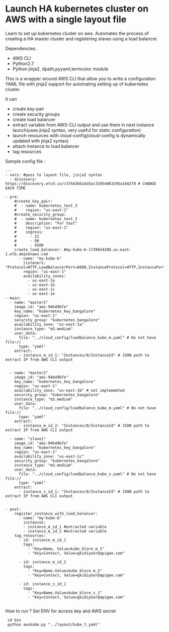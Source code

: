 # Launch HA kubernetes cluster on AWS with a single layout file
Learn to set up kubernetes cluster on aws. Automates the process of creating a HA master cluster and registering slaves using a load balancer.

Dependencies:
- AWS CLI
- Python2.7
- Python jinja2, dpath,pyyaml,termcolor module

This is a wrapper around AWS CLI that allow you to write a configuration YAML file with jinja2 support for automating setting up of kubernetes cluster.

It can
- create key-pair
- create security groups
- create load balancer
- extract variable from AWS-CLI output and use them in next instance launch(uses jinja2 syntax, very useful for static configuration)
- launch resources with cloud-config(cloud-config is dynamically updated with jinja2 syntax)
- attach instance to load balancer
- tag resources

Sample config file :
```
---
- vars: #pass to layout file, jinja2 syntax
  - discovery: https://discovery.etcd.io/c37443bb1da5ac33d54063295a10427d # CHANGE EACH TIME

- pre:
    #create_key_pair:
    #  - name: kubernetes_test_3
    #    region: "us-east-1"
    #create_security_group:
    #  - name: kubernetes_test_2
    #    description: "For test"
    #    region: "us-east-1"
    #    ingress:
    #      - 22
    #      - 80
    #      - 4500
    create_load_balancer: #my-kube-b-1739654208.us-east-1.elb.amazonaws.com
      - name: "my-kube-b"
        listeners: "Protocol=HTTP,LoadBalancerPort=8080,InstanceProtocol=HTTP,InstancePort=8080"
        region: "us-east-1"
        availability_zones:
          - us-east-1a
          - us-east-1b
          - us-east-1c
          - us-east-1e
- main:
  - name: "master1"
    image_id: "ami-94b49bfe"
    key_name: "kubernetes_key_bangalore"
    region: "us-east-1"
    security_group: "kubernetes_bangalore"
    availability_zone: "us-east-1a" 
    instance_type: "m3.medium"
    user_data: 
      file: "../cloud_config/loadbalance_kube_m.yaml" # Do not have file://
      type: "yaml"   
    extract:
      - instance_m_id_1: "Instances/0/InstanceId" # JSON path to extract IP from AWS CLI output


  - name: "master2"
    image_id: "ami-94b49bfe"
    key_name: "kubernetes_key_bangalore"
    region: "us-east-1"
    availability_zone: "us-east-1b" # not implememted
    security_group: "kubernetes_bangalore"
    instance_type: "m3.medium"
    user_data: 
      file: "../cloud_config/loadbalance_kube_m.yaml" # Do not have file://
      type: "yaml" 
    extract:
      - instance_m_id_2: "Instances/0/InstanceId" # JSON path to extract IP from AWS CLI output
 
  - name: "slave1"
    image_id: "ami-94b49bfe"
    key_name: "kubernetes_key_bangalore"
    region: "us-east-1"
    availability_zone: "us-east-1c"
    security_group: "kubernetes_bangalore"
    instance_type: "m3.medium"
    user_data: 
      file: "../cloud_config/loadbalance_kube_s.yaml" # Do not have file://
      type: "yaml" 
    extract:
      - instance_s_id_1: "Instances/0/InstanceId" # JSON path to extract IP from AWS CLI output


- post: 
    register_instance_with_load_balancer:
      - name: "my-kube-b"
        instances:
        - instance_m_id_1 #extracted variable
        - instance_m_id_2 #extracted variable
    tag_resources:
      - id: instance_m_id_1
        tags: 
          - "Key=Name, Value=kube_blore_m_1"
          - "Key=Contact, Value=gkidiyoor@apigee.com"
    
      - id: instance_m_id_2
        tags: 
          - "Key=Name,Value=kube_blore_m_2"
          - "Key=Contact, Value=gkidiyoor@apigee.com"
    
      - id: instance_s_id_1
        tags: 
          - "Key=Name,Value=kube_blore_s_1"
          - "Key=Contact, Value=gkidiyoor@apigee.com"


```
How to run ?
Set ENV for access key and AWS secret
```
 cd bin
 python awskube.py "../layout/kube_t.yaml"
```
 


